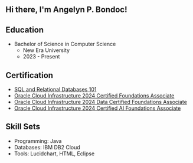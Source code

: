 ## Hi there, I'm Angelyn P. Bondoc! 

## Education
- Bachelor of Science in Computer Science
  - New Era University
  - 2023 - Present

## Certification

- [SQL and Relational Databases 101](https://courses.cognitiveclass.ai/certificates/8ed4134e0df940c582bac01b7018d738?fbclid=IwZXh0bgNhZW0CMTEAAR3QvC9k7uHhJreOfh9gGcwJRx1-7BhhunkKeszpR_vFRvrF4Igtr-Xi1cU_aem_QBDv1OYSp_GD93YGP4f8EA)
- [Oracle Cloud Infrastructure 2024 Certified Foundations Associate](https://catalog-education.oracle.com/pls/certview/sharebadge?id=5E457A2000D0A5BD9D483A10E60A857900C449E5681C2F5AD77DED3FF0DD06A0)
- [Oracle Cloud Infrastructure 2024 Data Certified Foundations Associate](https://catalog-education.oracle.com/pls/certview/sharebadge?id=5E457A2000D0A5BD9D483A10E60A8579F0F52A1C7E5B8D21A3A5589ED99BB707)
-  [Oracle Cloud Infrastructure 2024 Certified AI Foundations Associate](https://catalog-education.oracle.com/pls/certview/sharebadge?id=2D8B12D8423CC9AE5A5AB2AE496F020B09765D7CE1521351431AD5959148ACC7)

## Skill Sets
- Programming: Java
- Databases: IBM DB2 Cloud
- Tools: Lucidchart, HTML, Eclipse
